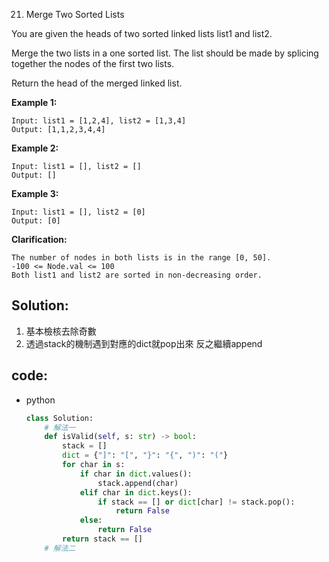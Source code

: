 21. Merge Two Sorted Lists

You are given the heads of two sorted linked lists list1 and list2.

Merge the two lists in a one sorted list. The list should be made by splicing together the nodes of the first two lists.

Return the head of the merged linked list.
<!-- **Note:**  -->

**Example 1:**
```
Input: list1 = [1,2,4], list2 = [1,3,4]
Output: [1,1,2,3,4,4]
```

**Example 2:**
```
Input: list1 = [], list2 = []
Output: []
```

**Example 3:**
```
Input: list1 = [], list2 = [0]
Output: [0]
```

**Clarification:**
```
The number of nodes in both lists is in the range [0, 50].
-100 <= Node.val <= 100
Both list1 and list2 are sorted in non-decreasing order.
```

## Solution:

1. 基本檢核去除奇數
2. 透過stack的機制遇到對應的dict就pop出來 反之繼續append

## code:

<!-- - java
  - Code
    ```java
    class Solution {
    }
    ``` -->
- python
    ```py
    class Solution:
        # 解法一
        def isValid(self, s: str) -> bool:
            stack = []
            dict = {"]": "[", "}": "{", ")": "("}
            for char in s:
                if char in dict.values():
                    stack.append(char)
                elif char in dict.keys():
                    if stack == [] or dict[char] != stack.pop():
                        return False
                else:
                    return False
            return stack == []
        # 解法二
    ```
